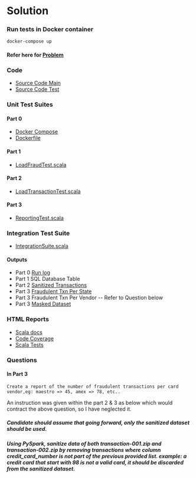 # Solution

### Run tests in Docker container
```bash
docker-compose up
```

#### Refer here for [Problem](/src/test/resources/README.md)

### Code
- [Source Code Main](/src/main/scala/dataengineering)
- [Source Code Test](/src/main/test/dataengineering)

### Unit Test Suites
#### Part 0
- [Docker Compose](docker-compose.yml)
- [Dockerfile](Dockerfile)

#### Part 1
- [LoadFraudTest.scala](/src/test/scala/dataengineering/LoadFraudTest.scala)

#### Part 2
- [LoadTransactionTest.scala](/src/test/scala/dataengineering/LoadTransactionTest.scala)

#### Part 3
- [ReportingTest.scala](/src/test/scala/dataengineering/ReportingTest.scala)

### Integration Test Suite
- [IntegrationSuite.scala](/src/test/scala/dataengineering/IntegrationSuite.scala)

#### Outputs
- Part 0 [Run log](/reports/docker.log)
- Part 1 SQL Database Table
- Part 2 [Sanitized Transactions](reports/tasks/txn)
- Part 3 [Fraudulent Txn Per State](reports/tasks/fraud_txn_per_state)
- Part 3 Fraudulent Txn Per Vendor -- Refer to Question below
- Part 3 [Masked Dataset](reports/tasks/masked_dataset)

### HTML Reports
- [Scala docs](/reports/scaladoc/index.html)
- [Code Coverage](/reports/scoverage/index.html)
- [Scala Tests](/reports/tests/index.html)

### Questions
#### In Part 3
`Create a report of the number of fraudulent transactions per card vendor,eg: maestro => 45, amex => 78, etc..`

An instruction was given within the part 2 & 3 as below which would contract the above question, so I have neglected it.
##### *Candidate should assume that going forward, only the sanitized dataset should be used.*
##### *Using PySpark, sanitize data of both transaction-001.zip and transaction-002.zip by removing transactions where column credit_card_number is not part of the previous provided list. example: a credit card that start with 98 is not a valid card, it should be discarded from the sanitized dataset.*